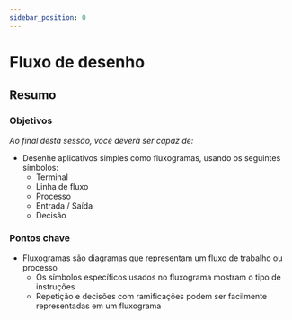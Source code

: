 ```yaml
---
sidebar_position: 0
---
```


# Fluxo de desenho

## Resumo

### Objetivos
*Ao final desta sessão, você deverá ser capaz de:*
* Desenhe aplicativos simples como fluxogramas, usando os seguintes símbolos:
   * Terminal
   * Linha de fluxo
   * Processo
   * Entrada / Saída
   * Decisão

### Pontos chave
* Fluxogramas são diagramas que representam um fluxo de trabalho ou processo
   * Os símbolos específicos usados no fluxograma mostram o tipo de instruções
   * Repetição e decisões com ramificações podem ser facilmente representadas em um fluxograma